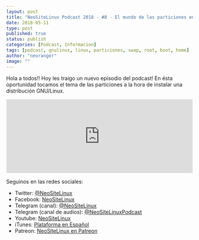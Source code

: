 ```yaml
---
layout: post
title: "NeoSiteLinux Podcast 2018 - #8 - El mundo de las particiones en GNU/Linux"
date: 2018-05-11
type: post
published: true
status: publish
categories: [Podcast, Informacion]
tags: [podcast, gnulinux, linux, particiones, swap, root, boot, home]
author: "neoranger"
image: ""
---
```


Hola a todos!! Hoy les traigo un nuevo episodio del podcast! En ésta oportunidad tocamos el tema de las particiones a la hora de instalar una distribución GNU/Linux.

<iframe id='audio_25923357' frameborder='0' allowfullscreen='' scrolling='no' height='200' style='border:1px solid #EEE; box-sizing:border-box; width:100%;' src="https://ar.ivoox.com/es/player_ej_25923357_4_1.html?c1=ff6600"></iframe>

Seguinos en las redes sociales:
* Twitter: [@NeoSiteLinux](https://twitter.com/neositelinux)
* Facebook: [NeoSiteLinux](https://facebook.com/neositelinux)
* Telegram (canal): [@NeoSiteLinux](https://t.me/neositelinux)
* Telegram (canal de audios): [@NeoSiteLinuxPodcast](https://t.me/neositelinuxpodcast)
* Youtube: [NeoSiteLinux](https://www.youtube.com/user/neositelinux)
* iTunes: [Plataforma en Español](https://itunes.apple.com/es/podcast/neositelinux-podcast/id1290287938?mt=2)
* Patreon: [NeoSiteLinux en Patreon](https://www.patreon.com/NeoSiteLinux)